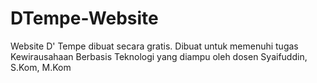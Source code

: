 # DTempe-Website
Website D' Tempe dibuat secara gratis. Dibuat untuk memenuhi tugas Kewirausahaan Berbasis Teknologi yang diampu oleh dosen Syaifuddin, S.Kom, M.Kom
